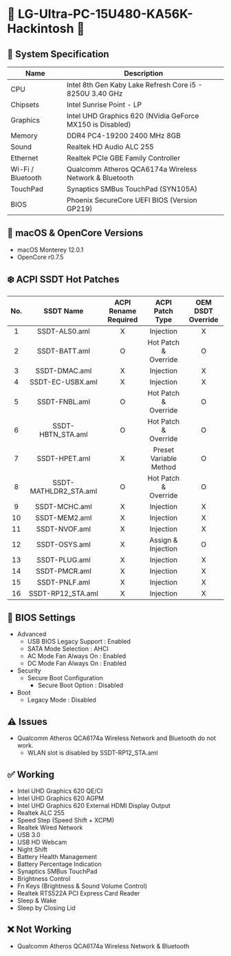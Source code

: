 # 🍭 LG-Ultra-PC-15U480-KA56K-Hackintosh 🍬

## 🌿 System Specification
| Name | Description |
| - | - |
| CPU | Intel 8th Gen Kaby Lake Refresh Core i5 - 8250U 3.40 GHz |
| Chipsets | Intel Sunrise Point - LP |
| Graphics | Intel UHD Graphics 620 (NVidia GeForce MX150 is Disabled) |
| Memory | DDR4 PC4-19200 2400 MHz 8GB |
| Sound | Realtek HD Audio ALC 255 |
| Ethernet | Realtek PCIe GBE Family Controller |
| Wi-Fi / Bluetooth | Qualcomm Atheros QCA6174a Wireless Network & Bluetooth |
| TouchPad | Synaptics SMBus TouchPad (SYN105A) |
| BIOS | Phoenix SecureCore UEFI BIOS (Version GP219) |

## 🍃 macOS & OpenCore Versions
- macOS Monterey 12.0.1
- OpenCore r0.7.5

## ❄️ ACPI SSDT Hot Patches
| No. | SSDT Name | ACPI Rename Required | ACPI Patch Type | OEM DSDT Override |
|:-:|:-:|:-:|:-:|:-:|
| 1 | SSDT-ALS0.aml | X | Injection | X |
| 2 | SSDT-BATT.aml | O | Hot Patch & Override | O |
| 3 | SSDT-DMAC.aml | X | Injection | X |
| 4 | SSDT-EC-USBX.aml | X | Injection | X |
| 5 | SSDT-FNBL.aml | O | Hot Patch & Override | O |
| 6 | SSDT-HBTN_STA.aml | O | Hot Patch & Override | O |
| 7 | SSDT-HPET.aml | X | Preset Variable Method | O |
| 8 | SSDT-MATHLDR2_STA.aml | O | Hot Patch & Override | O |
| 9 | SSDT-MCHC.aml | X | Injection | X |
| 10 | SSDT-MEM2.aml | X | Injection | X |
| 11 | SSDT-NVOF.aml | X | Injection | X |
| 12 | SSDT-OSYS.aml | X | Assign & Injection | O |
| 13 | SSDT-PLUG.aml | X | Injection | X |
| 14 | SSDT-PMCR.aml | X | Injection | X |
| 15 | SSDT-PNLF.aml | X | Injection | X |
| 16 | SSDT-RP12_STA.aml | X | Injection | X |

## 🍁 BIOS Settings
- Advanced
  - USB BIOS Legacy Support : Enabled
  - SATA Mode Selection : AHCI
  - AC Mode Fan Always On : Enabled
  - DC Mode Fan Always On : Enabled
- Security
  - Secure Boot Configuration
    - Secure Boot Option : Disabled
- Boot
  - Legacy Mode : Disabled

## ⚠️ Issues
- Qualcomm Atheros QCA6174a Wireless Network and Bluetooth do not work.
  - WLAN slot is disabled by SSDT-RP12_STA.aml

## ✅ Working
- Intel UHD Graphics 620 QE/CI
- Intel UHD Graphics 620 AGPM
- Intel UHD Graphics 620 External HDMI Display Output
- Realtek ALC 255
- Speed Step (Speed Shift + XCPM)
- Realtek Wired Network
- USB 3.0
- USB HD Webcam
- Night Shift
- Battery Health Management
- Battery Percentage Indication
- Synaptics SMBus TouchPad
- Brightness Control
- Fn Keys (Brightness & Sound Volume Control)
- Realtek RTS522A PCI Express Card Reader
- Sleep & Wake
- Sleep by Closing Lid

## ❌ Not Working
- Qualcomm Atheros QCA6174a Wireless Network & Bluetooth
